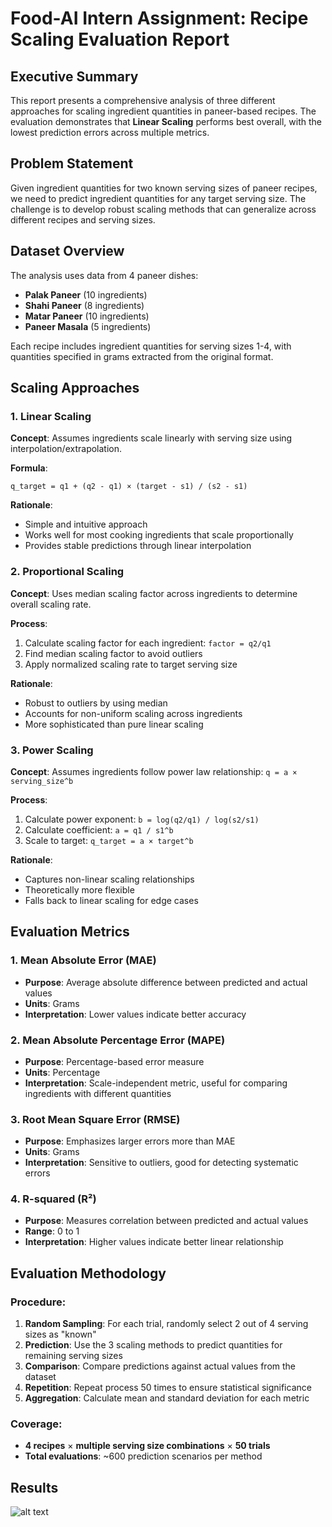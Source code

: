 # Food-AI Intern Assignment: Recipe Scaling Evaluation Report

## Executive Summary

This report presents a comprehensive analysis of three different approaches for scaling ingredient quantities in paneer-based recipes. The evaluation demonstrates that **Linear Scaling** performs best overall, with the lowest prediction errors across multiple metrics.

## Problem Statement

Given ingredient quantities for two known serving sizes of paneer recipes, we need to predict ingredient quantities for any target serving size. The challenge is to develop robust scaling methods that can generalize across different recipes and serving sizes.

## Dataset Overview

The analysis uses data from 4 paneer dishes:
- **Palak Paneer** (10 ingredients)
- **Shahi Paneer** (8 ingredients)  
- **Matar Paneer** (10 ingredients)
- **Paneer Masala** (5 ingredients)

Each recipe includes ingredient quantities for serving sizes 1-4, with quantities specified in grams extracted from the original format.

## Scaling Approaches

### 1. Linear Scaling
**Concept**: Assumes ingredients scale linearly with serving size using interpolation/extrapolation.

**Formula**: 
```
q_target = q1 + (q2 - q1) × (target - s1) / (s2 - s1)
```

**Rationale**: 
- Simple and intuitive approach
- Works well for most cooking ingredients that scale proportionally
- Provides stable predictions through linear interpolation

### 2. Proportional Scaling  
**Concept**: Uses median scaling factor across ingredients to determine overall scaling rate.

**Process**:
1. Calculate scaling factor for each ingredient: `factor = q2/q1`
2. Find median scaling factor to avoid outliers
3. Apply normalized scaling rate to target serving size

**Rationale**:
- Robust to outliers by using median
- Accounts for non-uniform scaling across ingredients
- More sophisticated than pure linear scaling

### 3. Power Scaling
**Concept**: Assumes ingredients follow power law relationship: `q = a × serving_size^b`

**Process**:
1. Calculate power exponent: `b = log(q2/q1) / log(s2/s1)`
2. Calculate coefficient: `a = q1 / s1^b`  
3. Scale to target: `q_target = a × target^b`

**Rationale**:
- Captures non-linear scaling relationships
- Theoretically more flexible
- Falls back to linear scaling for edge cases

## Evaluation Metrics

### 1. Mean Absolute Error (MAE)
- **Purpose**: Average absolute difference between predicted and actual values
- **Units**: Grams
- **Interpretation**: Lower values indicate better accuracy

### 2. Mean Absolute Percentage Error (MAPE)
- **Purpose**: Percentage-based error measure
- **Units**: Percentage
- **Interpretation**: Scale-independent metric, useful for comparing ingredients with different quantities

### 3. Root Mean Square Error (RMSE)
- **Purpose**: Emphasizes larger errors more than MAE
- **Units**: Grams  
- **Interpretation**: Sensitive to outliers, good for detecting systematic errors

### 4. R-squared (R²)
- **Purpose**: Measures correlation between predicted and actual values
- **Range**: 0 to 1
- **Interpretation**: Higher values indicate better linear relationship

## Evaluation Methodology

### Procedure:
1. **Random Sampling**: For each trial, randomly select 2 out of 4 serving sizes as "known"
2. **Prediction**: Use the 3 scaling methods to predict quantities for remaining serving sizes
3. **Comparison**: Compare predictions against actual values from the dataset
4. **Repetition**: Repeat process 50 times to ensure statistical significance
5. **Aggregation**: Calculate mean and standard deviation for each metric

### Coverage:
- **4 recipes** × **multiple serving size combinations** × **50 trials**  
- **Total evaluations**: ~600 prediction scenarios per method

## Results

![alt text](http://url/to/img.png)
